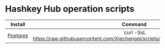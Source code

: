 # Hashkey Hub operation scripts


| Install | Command |
| --- | :---: |
| [Postgres](https://raw.githubusercontent.com/Xiechengqi/scripts/master/install/Postgres/install.sh) | `curl -SsL https://raw.githubusercontent.com/Xiechengqi/scripts/master/install/Postgres/install.sh | bash` |
